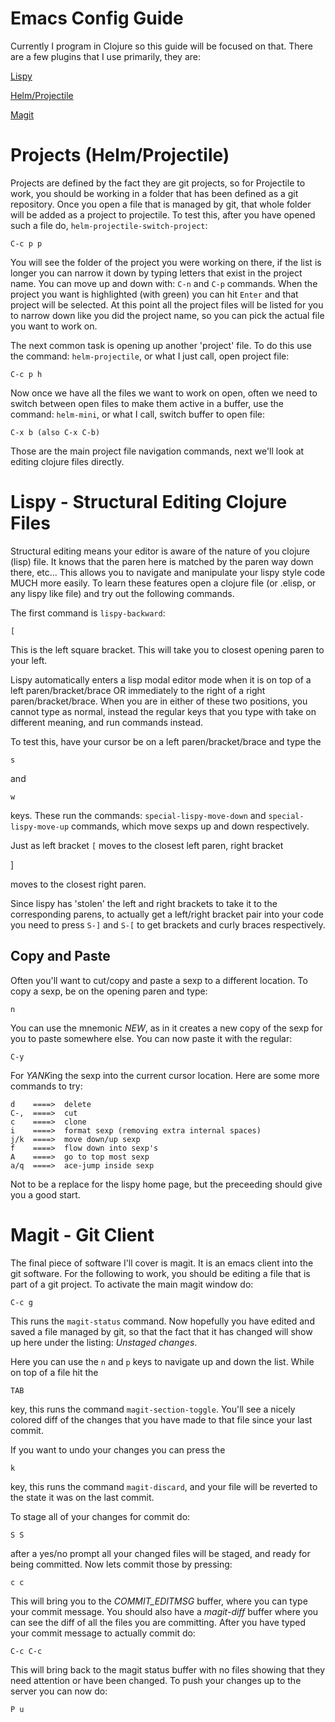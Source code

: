 # Emacs Config Guide

Currently I program in Clojure so this guide will be focused on that.
There are a few plugins that I use primarily, they are:

[Lispy](https://github.com/abo-abo/lispy)

[Helm/Projectile](https://github.com/bbatsov/projectile)

[Magit](https://magit.vc/)

# Projects (Helm/Projectile)

Projects are defined by the fact they are git projects, so for
Projectile to work, you should be working in a folder that has been
defined as a git repository.  Once you open a file that is managed by
git, that whole folder will be added as a project to projectile.  To
test this, after you have opened such a file do, `helm-projectile-switch-project`: 

    C-c p p 

You will see the folder of the project you were working on there, if
the list is longer you can narrow it down by typing letters that exist
in the project name.  You can move up and down with: `C-n` and `C-p`
commands.  When the project you want is highlighted (with green) you
can hit `Enter` and that project will be selected.  At this point all
the project files will be listed for you to narrow down like you did
the project name, so you can pick the actual file you want to work on.

The next common task is opening up another 'project' file.  To do this
use the command: `helm-projectile`, or what I just call, open project
file:

    C-c p h

Now once we have all the files we want to work on open, often we need
to switch between open files to make them active in a buffer, use the
command: `helm-mini`, or what I call, switch buffer to open file:

    C-x b (also C-x C-b)
    
Those are the main project file navigation commands, next we'll look
at editing clojure files directly.

# Lispy - Structural Editing Clojure Files

Structural editing means your editor is aware of the nature of you
clojure (lisp) file.  It knows that the paren here is matched by the
paren way down there, etc...  This allows you to navigate and
manipulate your lispy style code MUCH more easily.  To learn these
features open a clojure file (or .elisp, or any lispy like file) and
try out the following commands.

The first command is `lispy-backward`:

    [
    
This is the left square bracket.  This will take you to closest
opening paren to your left.

Lispy automatically enters a lisp modal editor mode when it is on top
of a left paren/bracket/brace OR immediately to the right of a right
paren/bracket/brace.  When you are in either of these two positions,
you cannot type as normal, instead the regular keys that you type with
take on different meaning, and run commands instead.

To test this, have your cursor be on a left paren/bracket/brace and
type the 

    s

and 

    w

keys.  These run the commands:
`special-lispy-move-down` and `special-lispy-move-up` commands, which
move sexps up and down respectively.

Just as left bracket `[` moves to the closest left paren, right bracket

] 

moves to the closest right paren.

Since lispy has 'stolen' the left and right brackets to take it to the
corresponding parens, to actually get a left/right bracket pair into
your code you need to press `S-]` and `S-[` to get brackets and curly
braces respectively.

## Copy and Paste

Often you'll want to cut/copy and paste a sexp to a different
location.  To copy a sexp, be on the opening paren and type:

    n

You can use the mnemonic *NEW*, as in it creates a new copy of the
sexp for you to paste somewhere else.  You can now paste it with the
regular: 

    C-y
    
For *YANK*ing the sexp into the current cursor location.  Here are
some more commands to try:

    d    ====>  delete
    C-,  ====>  cut
    c    ====>  clone
    i    ====>  format sexp (removing extra internal spaces)
    j/k  ====>  move down/up sexp
    f    ====>  flow down into sexp's
    A    ====>  go to top most sexp
    a/q  ====>  ace-jump inside sexp

Not to be a replace for the lispy home page, but the preceeding should
give you a good start.

# Magit - Git Client

The final piece of software I'll cover is magit.  It is an emacs
client into the git software.  For the following to work, you should
be editing a file that is part of a git project.  To activate the main
magit window do:

    C-c g

This runs the `magit-status` command.  Now hopefully you have edited
and saved a file managed by git, so that the fact that it has changed
will show up here under the listing: *Unstaged changes*.

Here you can use the `n` and `p` keys to navigate up and down the
list.  While on top of a file hit the 

    TAB
   
key, this runs the command `magit-section-toggle`.  You'll see a
nicely colored diff of the changes that you have made to that file
since your last commit.

If you want to undo your changes you can press the 

    k

key, this runs the command `magit-discard`, and your file will be
reverted to the state it was on the last commit.

To stage all of your changes for commit do:

    S S
    
after a yes/no prompt all your changed files will be staged, and ready
for being committed.  Now lets commit those by pressing:

    c c

This will bring you to the *COMMIT_EDITMSG* buffer, where you can type
your commit message.  You should also have a *magit-diff* buffer where
you can see the diff of all the files you are committing.  After you
have typed your commit message to actually commit do:

    C-c C-c
    
This will bring back to the magit status buffer with no files showing
that they need attention or have been changed.  To push your changes
up to the server you can now do:

    P u
